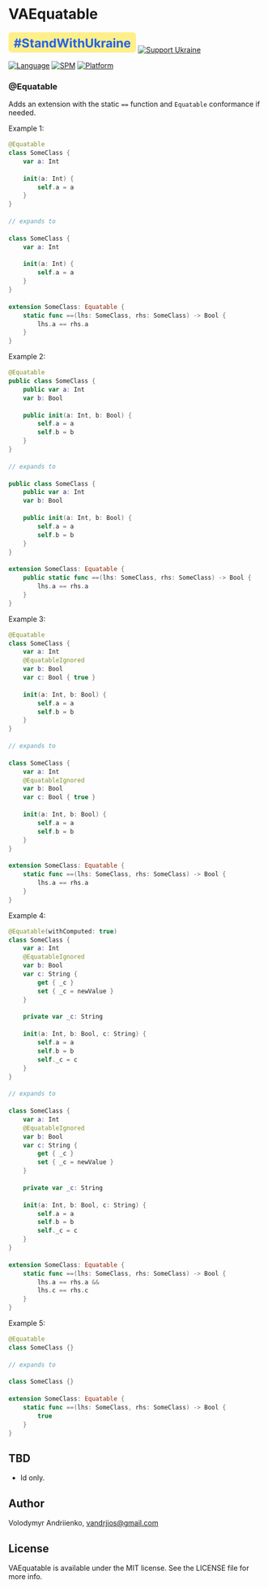 # VAEquatable


[![StandWithUkraine](https://raw.githubusercontent.com/vshymanskyy/StandWithUkraine/main/badges/StandWithUkraine.svg)](https://github.com/vshymanskyy/StandWithUkraine/blob/main/docs/README.md)
[![Support Ukraine](https://img.shields.io/badge/Support-Ukraine-FFD500?style=flat&labelColor=005BBB)](https://opensource.fb.com/support-ukraine)


[![Language](https://img.shields.io/badge/language-Swift%205.9-orangered.svg?style=flat)](https://www.swift.org)
[![SPM](https://img.shields.io/badge/SPM-compatible-limegreen.svg?style=flat)](https://github.com/apple/swift-package-manager)
[![Platform](https://img.shields.io/badge/platform-iOS%20%7C%20watchOS%20%7C%20tvOS%20%7C%20macOS%20%7C%20macCatalyst-lightgray.svg?style=flat)](https://developer.apple.com/discover)


### @Equatable


Adds an extension with the static `==` function and `Equatable` conformance if needed.


Example 1:


```swift
@Equatable
class SomeClass {
    var a: Int

    init(a: Int) {
        self.a = a
    }
}

// expands to

class SomeClass {
    var a: Int

    init(a: Int) {
        self.a = a
    }
}

extension SomeClass: Equatable {
    static func ==(lhs: SomeClass, rhs: SomeClass) -> Bool {
        lhs.a == rhs.a
    }
}
```


Example 2:


```swift
@Equatable
public class SomeClass {
    public var a: Int
    var b: Bool

    public init(a: Int, b: Bool) {
        self.a = a
        self.b = b
    }
}

// expands to

public class SomeClass {
    public var a: Int
    var b: Bool

    public init(a: Int, b: Bool) {
        self.a = a
        self.b = b
    }
}

extension SomeClass: Equatable {
    public static func ==(lhs: SomeClass, rhs: SomeClass) -> Bool {
        lhs.a == rhs.a
    }
}
```


Example 3:


```swift
@Equatable
class SomeClass {
    var a: Int
    @EquatableIgnored
    var b: Bool
    var c: Bool { true }

    init(a: Int, b: Bool) {
        self.a = a
        self.b = b
    }
}

// expands to

class SomeClass {
    var a: Int
    @EquatableIgnored
    var b: Bool
    var c: Bool { true }

    init(a: Int, b: Bool) {
        self.a = a
        self.b = b
    }
}

extension SomeClass: Equatable {
    static func ==(lhs: SomeClass, rhs: SomeClass) -> Bool {
        lhs.a == rhs.a
    }
}
```


Example 4:


```swift
@Equatable(withComputed: true)
class SomeClass {
    var a: Int
    @EquatableIgnored
    var b: Bool
    var c: String {
        get { _c }
        set { _c = newValue }
    }
    
    private var _c: String

    init(a: Int, b: Bool, c: String) {
        self.a = a
        self.b = b
        self._c = c
    }
}

// expands to

class SomeClass {
    var a: Int
    @EquatableIgnored
    var b: Bool
    var c: String {
        get { _c }
        set { _c = newValue }
    }
    
    private var _c: String

    init(a: Int, b: Bool, c: String) {
        self.a = a
        self.b = b
        self._c = c
    }
}

extension SomeClass: Equatable {
    static func ==(lhs: SomeClass, rhs: SomeClass) -> Bool {
        lhs.a == rhs.a &&
        lhs.c == rhs.c
    }
}
```


Example 5:


```swift
@Equatable
class SomeClass {}

// expands to

class SomeClass {}

extension SomeClass: Equatable {
    static func ==(lhs: SomeClass, rhs: SomeClass) -> Bool {
        true
    }
}
```


## TBD


- Id only.


## Author


Volodymyr Andriienko, vandrjios@gmail.com


## License


VAEquatable is available under the MIT license. See the LICENSE file for more info.
